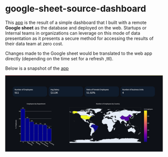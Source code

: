# google-sheet-source-dashboard

This [app](https://bwhiz-google-sheet-source-dashboard-main-j6nj2o.streamlit.app/) is the result of a simple dashboard that I built with a remote **Google sheet** as the database and deployed on the web.
Startups or Internal teams in organizations can leverage on this mode of data presentation as it presents a secure method for accessing the results of their data team at zero cost.

Changes made to the Google sheet would be translated to the web app directly (depending on the time set for a refresh ,ttl).

Below is a snapshot of the [app](https://bwhiz-google-sheet-source-dashboard-main-j6nj2o.streamlit.app/) 

![alt-text](https://github.com/Bwhiz/google-sheet-source-dashboard/blob/main/google-db-sc.png)
